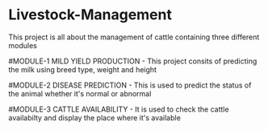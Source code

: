 # Livestock-Management
This project is all about the management of cattle containing three different modules

#MODULE-1
MILD YIELD PRODUCTION - This project consits of predicting the milk using breed type, weight and height

#MODULE-2
DISEASE PREDICTION - This is used to predict the status of the animal whether it's normal or abnormal

#MODULE-3
CATTLE AVAILABILITY - It is used to check the cattle availabilty and display the place where it's available
